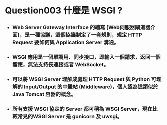 Question003 什麼是 WSGI ?
=====
* ### Web Server Gateway Interface 的縮寫 (Web伺服器閘道器介面)，是一種協議，這個協議制定了一套規則，規定 HTTP Request 要如何與 Application Server 溝通。
* ### WSGI 應用是一個單調用、同步接口，即輸入一個請求，返回一個響應，無法支持長連接或者 WebSocket。
* ### 可以將 WSGI Server 理解成處理 HTTP Request 與 Python 可理解的 Input/Output 的中繼站 (Middleware)，個人認為這類似於 Java Tomcat 容器的概念。
* ### 所有支援 WSGI 協定的 Server 都可稱為 WSGI Server，現在比較常見的WSGI Server 是 gunicorn 及 uwsgi。
<br />
